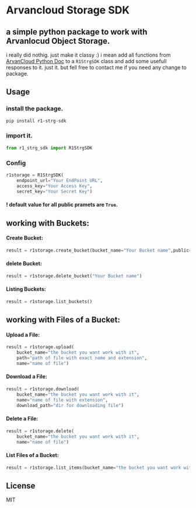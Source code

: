 # Arvancloud Storage SDK
## a simple python package to work with Arvanlocud Object Storage.


i really did nothig. just make it classy :) i mean add all functions from [ArvanCloud Python Doc](https://npanel.arvancloud.com/storage/docs/python) to a `R1StrgSDK` class and add some usefull responses to it. just it.
but fell free to contact me if you need any change to package.


## Usage
### install the package.
```sh
pip install r1-strg-sdk
```
### import it.
```python
from r1_strg_sdk import R1StrgSDK
```

### Config 
```python
r1storage = R1StrgSDK(
    endpoint_url="Your EndPoint URL",
    access_key="Your Access Key",
    secret_key="Your Secret Key")
```
#### ! default value for all public pramets are `True`.

## working  with Buckets:
#### Create Bucket:
```python
result = r1storage.create_bucket(bucket_name="Your Bucket name",public=False)
```
#### delete Bucket:
```python
result = r1storage.delete_bucket("Your Bucket name")
```
#### Listing Buckets:
```python
result = r1storage.list_buckets()
```

## working  with Files of a Bucket:
#### Upload a File:
```python
result = r1storage.upload(
    bucket_name="the bucket you want work with it",
    path="path of file with exact name and extension",
    name="name of file")
```
#### Download a File:
```python
result = r1storage.download(
    bucket_name="the bucket you want work with it",
    name="name of file with extension",
    download_path="dir for downloading file")
```
#### Delete a File:
```python
result = r1storage.delete(
    bucket_name="the bucket you want work with it",
    name="name of file")
```
#### List Files of a Bucket:
```python
result = r1storage.list_items(bucket_name="the bucket you want work with it")
```


## License
MIT

